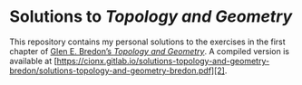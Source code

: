 # Solutions to _Topology and Geometry_

This repository contains my personal solutions to the exercises in the first chapter of [Glen E. Bredon’s _Topology and Geometry_][1].
A compiled version is available at [https://cionx.gitlab.io/solutions-topology-and-geometry-bredon/solutions-topology-and-geometry-bredon.pdf][2].



[1]: https://link.springer.com/book/10.1007/978-1-4757-6848-0
[2]: https://cionx.gitlab.io/solutions-category-theory-in-context-riehl/solutions-topology-and-geometry-bredon.pdf
